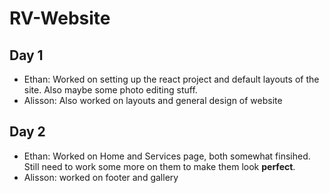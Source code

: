 # RV-Website

## Day 1

- Ethan: Worked on setting up the react project and default layouts of the site. Also maybe some photo editing stuff.
- Alisson: Also worked on layouts and general design of website

## Day 2

- Ethan: Worked on Home and Services page, both somewhat finsihed. Still need to work some more on them to make them look **perfect**.
- Alisson: worked on footer and gallery